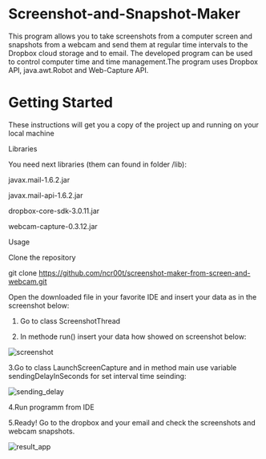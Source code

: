# Screenshot-and-Snapshot-Maker
This program allows you to take screenshots from a computer screen and snapshots from a webcam and send them at regular time intervals to the Dropbox cloud storage and to email. The developed program can be used to control computer time and time management.The program uses Dropbox API, java.awt.Robot and Web-Capture API.

# Getting Started
These instructions will get you a copy of the project up and running on your local machine

Libraries

You need next libraries (them can found in folder /lib):

javax.mail-1.6.2.jar

javax.mail-api-1.6.2.jar

dropbox-core-sdk-3.0.11.jar

webcam-capture-0.3.12.jar

Usage

Clone the repository

git clone https://github.com/ncr00t/screenshot-maker-from-screen-and-webcam.git

Open the downloaded file in your favorite IDE and insert your data as in the screenshot below:

1. Go to class ScreenshotThread

2. In methode run() insert your data how showed on screenshot below:

![screenshot](https://user-images.githubusercontent.com/12431839/51830379-bed34600-2300-11e9-83d3-4d464a765d06.png)

3.Go to class LaunchScreenCapture and in method main use variable sendingDelayInSeconds for set interval time seinding:

![sending_delay](https://user-images.githubusercontent.com/12431839/51831297-d01d5200-2302-11e9-8422-72409e65c196.png)

4.Run programm from IDE

5.Ready! Go to the dropbox and your email and check the screenshots and webcam snapshots.

![result_app](https://user-images.githubusercontent.com/12431839/51831672-b4ff1200-2303-11e9-9bd5-44282d2f4344.png)
